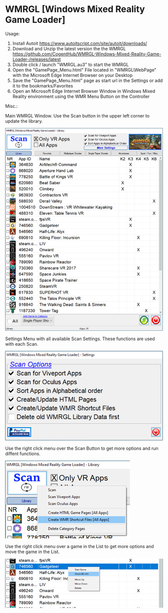# WMRGL [Windows Mixed Reality Game Loader]

Usage:
1. Install Autoit https://www.autoitscript.com/site/autoit/downloads/
2. Download and Unzip the latest version the the WMRGL https://github.com/CogentHub/WMRGL-Windows-Mixed-Reality-Game-Loader-/releases/latest
3. Double click / launch "WMRGL.au3" to start the WMRGL
4. Open the "GamePage_Menu.html" File located in "WMRGL\WebPage\" with the Microsoft Edge Internet Browser on your Desktop
5. Save the "GamePage_Menu.html" page as start url in the Settings or add it to the bookmarks/Favorites
6. Open an Microsoft Edge Internet Browser Window in Windows Mixed Reality environment using the WMR Menu Button on the Controller


Misc.:

Main WMRGL Window. Use the Scan button in the upper left corner to update the library.

![alt text](https://github.com/CogentHub/WMRGL-Windows-Mixed-Reality-Game-Loader-/blob/main/Preview_Images/Main_GUI.png)


Settings Menu with all available Scan Settings. These functions are used with each Scan.

![alt text](https://github.com/CogentHub/WMRGL-Windows-Mixed-Reality-Game-Loader-/blob/main/Preview_Images/Settings_GUI.png)


Use the right click menu over the Scan Button to get more options and run diffent functions.

![alt text](https://github.com/CogentHub/WMRGL-Windows-Mixed-Reality-Game-Loader-/blob/main/Preview_Images/RM_Scan_Menu.png)


Use the right click menu over a game in the List to get more options and move the game in the List.

![alt text](https://github.com/CogentHub/WMRGL-Windows-Mixed-Reality-Game-Loader-/blob/main/Preview_Images/RM_Game_Menu.png)

